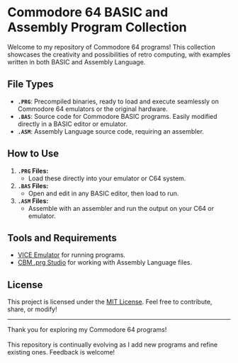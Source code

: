# Commodore 64 BASIC and Assembly Program Collection

Welcome to my repository of Commodore 64 programs! This collection showcases the creativity and possibilities of retro computing, with examples written in both BASIC and Assembly Language.

## File Types
- **` .PRG `**: Precompiled binaries, ready to load and execute seamlessly on Commodore 64 emulators or the original hardware.
- **` .BAS `**: Source code for Commodore BASIC programs. Easily modified directly in a BASIC editor or emulator.
- **` .ASM `**: Assembly Language source code, requiring an assembler.

## How to Use
1. **` .PRG ` Files:**
   - Load these directly into your emulator or C64 system.
2. **` .BAS ` Files:**
   - Open and edit in any BASIC editor, then load to run.
3. **` .ASM ` Files:**
   - Assemble with an assembler and run the output on your C64 or emulator.

## Tools and Requirements
- [VICE Emulator](https://vice-emu.sourceforge.io/) for running programs.
- [CBM .prg Studio](https://www.ajordison.co.uk/) for working with Assembly Language files.

## License
This project is licensed under the [MIT License](https://opensource.org/licenses/MIT). Feel free to contribute, share, or modify!

---
Thank you for exploring my Commodore 64 programs!\
\
This repository is continually evolving as I add new programs and refine existing ones. Feedback is welcome!

